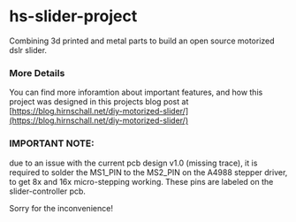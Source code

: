 # hs-slider-project
Combining 3d printed and metal parts to build an open source motorized dslr slider.

### More Details
You can find more inforamtion about important features, and how this project was designed in this projects blog post at [https://blog.hirnschall.net/diy-motorized-slider/](https://blog.hirnschall.net/diy-motorized-slider/)

### IMPORTANT NOTE: 
due to an issue with the current pcb design v1.0 (missing trace), it is required to solder the MS1_PIN to the MS2_PIN on the A4988 stepper driver, to get 8x and 16x micro-stepping working. These pins are labeled on the slider-controller pcb.

Sorry for the inconvenience!
